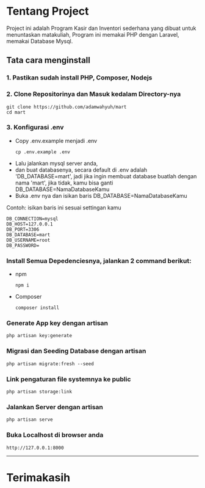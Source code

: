 # Tentang Project
Project ini adalah Program Kasir dan Inventori sederhana yang dibuat untuk menuntaskan matakuliah, Program ini memakai PHP dengan Laravel, memakai Database Mysql.

## Tata cara menginstall
### 1. Pastikan sudah install PHP, Composer, Nodejs
### 2. Clone Repositorinya dan Masuk kedalam Directory-nya
```
git clone https://github.com/adamwahyuh/mart
cd mart
```
### 3. Konfigurasi .env
- Copy .env.example menjadi .env
  ```
  cp .env.example .env
  ```
- Lalu jalankan mysql server anda,
- dan buat databasenya, secara default di .env adalah 'DB_DATABASE=mart', jadi jika ingin membuat database buatlah dengan nama 'mart', jika tidak, kamu bisa ganti DB_DATABASE=NamaDatabaseKamu
- Buka .env nya dan isikan baris DB_DATABASE=NamaDatabaseKamu

Contoh: isikan baris ini sesuai settingan kamu
```
DB_CONNECTION=mysql
DB_HOST=127.0.0.1
DB_PORT=3306
DB_DATABASE=mart
DB_USERNAME=root
DB_PASSWORD=
```
### Install Semua Depedenciesnya, jalankan 2 command berikut:
- npm
  ```
  npm i
  ```
- Composer
  ```
  composer install
  ```
### Generate App key dengan artisan
```
php artisan key:generate
```
### Migrasi dan Seeding Database dengan artisan
```
php artisan migrate:fresh --seed
```
### Link pengaturan file systemnya ke public
```
php artisan storage:link
```
### Jalankan Server dengan artisan
```
php artisan serve
```
### Buka Localhost di browser anda
```
http://127.0.0.1:8000
```
---
# Terimakasih
